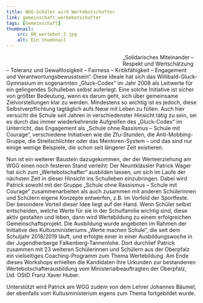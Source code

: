 ```yaml
---
title: WGG-Schüler wird Wertebotschafter
link: gemeinschaft_werbebotschafter
tags: [Gemeinschaft]
thumbnail: 
    src: 00_wertebot_2.jpg
    alt: Ein thumbnail
---
```



<figure style="float: left; margin-right: 15px; width: 50%; margin-bottom: 15px">
    <v-image name="00_wertebot_2" alt="Wertebot"></v-image>
</figure>


<p>
    „Solidarisches Miteinander – Respekt und Wertschätzung – Toleranz und Gewaltlosigkeit – Fairness – Kritikfähigkeit – Engagement und Verantwortungsbewusstsein“. 
    Diese Ideale hat sich das Willibald-Gluck-Gymnasium im sogenannten „Gluck-Codex“ im Jahr 2008 als Leitwerte für ein gelingendes Schulleben selbst auferlegt. 
    Eine solche Initiative ist sicher von größter Bedeutung, wenn es darum geht, sich über gemeinsame Zielvorstellungen klar zu werden. Mindestens so wichtig ist 
    es jedoch, diese Selbstverpflichtung tagtäglich aufs Neue mit Leben zu füllen. Auch hier versucht die Schule seit Jahren in verschiedenster Hinsicht tätig zu 
    sein, sei es durch das immer wiederkehrende Aufgreifen des „Gluck-Codex“ im Unterricht, das Engagement als „Schule ohne Rassismus – Schule mit Courage“, verschiedene 
    Initiativen wie die Zfu-Stunden, die Anti-Mobbing-Gruppe, die Streitschlichter oder das Mentoren-System – und das sind nur einige wenige Beispiele, die schon 
    seit längerer Zeit existieren.

Nun ist ein weiterer Baustein dazugekommen, der der Werteerziehung am WGG einen noch festeren Stand verleiht: Der Neuntklässler Patrick Wager hat sich zum 
„Wertebotschafter“ ausbilden lassen, um sich im Laufe der nächsten Zeit in dieser Hinsicht ins Schulleben einzubringen. Dabei wird Patrick sowohl mit der 
Gruppe „Schule ohne Rassismus – Schule mit Courage“ zusammenarbeiten als auch zusammen mit anderen Schülerinnen und Schülern eigene Konzepte entwerfen, z.B. 
im Vorfeld der Sportfeste. Der besondere Vorteil dieser Idee liegt auf der Hand. Wenn Schüler selbst entscheiden, welche Werte für sie in der Schulfamilie wichtig 
sind, diese aktiv gestalten und leben, dann wird Wertebildung zu einem erfolgreichen Gemeinschaftsprojekt. Die Ausbildung wurde angeboten im Rahmen der Initiative 
des Kultusministeriums „Werte machen Schule“, die seit dem Schuljahr 2018/2019 läuft, und erfolgte einer in einer Ausbildungswoche in der Jugendherberge 
Falkenberg-Tannenlohe. Dort durchlief Patrick zusammen mit 23 weiteren Schülerinnen und Schülern aus der Oberpfalz ein vielseitiges Coaching-Programm zum 
Thema Wertebildung. Am Ende dieses Workshops erhielten die Kandidaten ihre Urkunden zur bestandenen Wertebotschafterausbildung vom Ministerialbeauftragten 
der Oberpfalz, Ltd. OStD Franz Xaver Huber.

Unterstützt wird Patrick am WGG zudem von dem Lehrer Johannes Bäumel, der ebenfalls vom Kultusministerium eigens zum Thema fortgebildet wurde.
</p>
